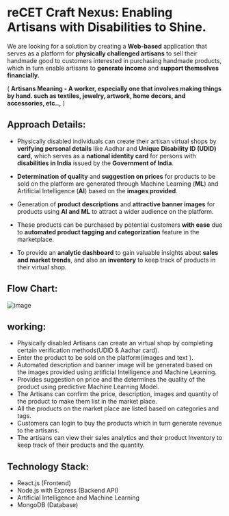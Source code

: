 # reCET Craft Nexus: Enabling Artisans with Disabilities to Shine.

We are looking for a solution by creating a **Web-based** application that serves as a platform for **physically challenged artisans** to sell their handmade good to customers interested in purchasing handmade products, which in turn enable artisans to **generate income** and **support themselves financially.**

( **Artisans Meaning - A worker, especially one that involves making things by hand. such as textiles, jewelry, artwork, home decors, and accessories, etc..,** )

## Approach Details:

- Physically disabled individuals can create their artisan virtual shops by **verifying personal details** like Aadhar and **Unique Disability ID (UDID) card,** which serves as a **national identity card** for persons with **disabilities in India**  issued by the **Government of India**.

- **Determination of quality** and **suggestion on prices** for products to be sold on the platform are generated through Machine Learning (**ML**) and Artificial Intelligence (**AI**) based on the **images provided**.

- Generation of **product descriptions** and **attractive banner images** for products using **AI and ML** to attract a wider audience on the platform.

- These products can be purchased by potential customers **with ease** due to **automated product tagging and categorization** feature in the marketplace.

- To provide an **analytic dashboard** to gain valuable insights about **sales and market trends**, and also an **inventory** to keep track of products in their virtual shop.

## Flow Chart:

![image](https://assets.devfolio.co/content/eb2b916291d4408aab1409c1b7446a9d/f819a444-e2fe-4146-8970-61c3c2627180.png)

## working:
- Physically disabled Artisans can create an virtual shop by completing certain verification methods(UDID & Aadhar card). 
- Enter the product to be sold on the platform(images and text ).
- Automated description and banner image will be generated based on the images provided using artificial Intelligence and Machine Learning.
- Provides suggestion on price and the determines the quality of the product using predictive Machine Learning Model.
- The Artisans can confirm the price, description, images and quantity of the product to make them list in the market place.
- All the products on the market place are listed based on categories and tags. 
- Customers can login to buy the products which in turn generate revenue to the artisans.
- The artisans can view their sales analytics and their product Inventory to keep track of their products and the quantity.

## Technology Stack:
- React.js (Frontend)
- Node.js with Express (Backend API)
- Artificial Intelligence and Machine Learning
- MongoDB (Database)
